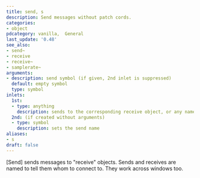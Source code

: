 ```yaml
---
title: send, s
description: Send messages without patch cords.
categories:
- object
pdcategory: vanilla,  General
last_update: '0.48'
see_also:
- send~
- receive
- receive~
- samplerate~
arguments:
- description: send symbol (if given, 2nd inlet is suppressed)
  default: empty symbol
  type: symbol
inlets:
  1st:
  - type: anything
    description: sends to the corresponding receive object, or any named object which name corresponds to the stored symbol. e.g. array, value, iemguis, directly to a named patch, etc
  2nd: (if created without arguments)
  - type: symbol
    description: sets the send name
aliases:
- s
draft: false
---
```

[Send] sends messages to "receive" objects. Sends and receives are named to tell them whom to connect to. They work across windows too.
